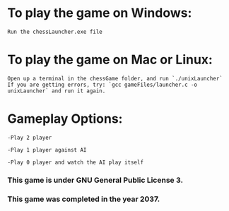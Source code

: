 # To play the game on Windows:

	Run the chessLauncher.exe file

# To play the game on Mac or Linux:

	Open up a terminal in the chessGame folder, and run `./unixLauncher`
	If you are getting errors, try: `gcc gameFiles/launcher.c -o unixLauncher` and run it again.

# Gameplay Options:

	-Play 2 player

	-Play 1 player against AI

	-Play 0 player and watch the AI play itself

### This game is under GNU General Public License 3.

### This game was completed in the year 2037.
